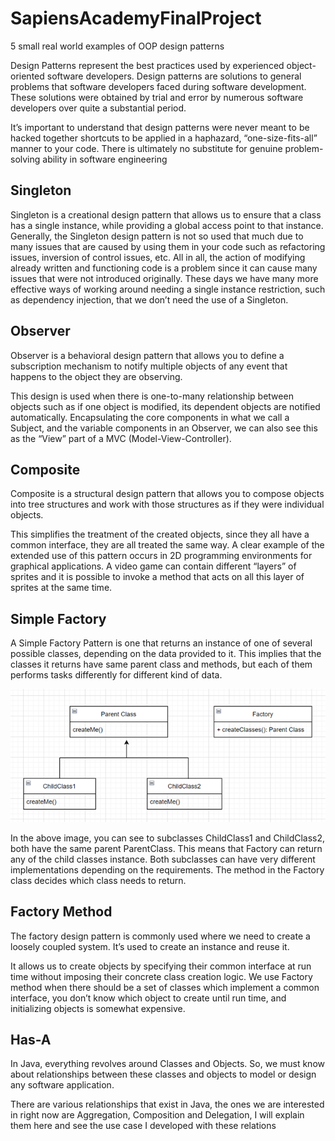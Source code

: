 # SapiensAcademyFinalProject
5 small real world examples of OOP design patterns

Design Patterns represent the best practices used by experienced object-oriented
software developers. Design patterns are solutions to general problems that
software developers faced during software development. These solutions were
obtained by trial and error by numerous software developers over quite a substantial
period.

It’s important to understand that design patterns were never meant to be hacked
together shortcuts to be applied in a haphazard, “one-size-fits-all” manner to your
code. There is ultimately no substitute for genuine problem-solving ability in software
engineering

## Singleton

Singleton is a creational design pattern that allows us to ensure that a class has a
single instance, while providing a global access point to that instance.
Generally, the Singleton design pattern is not so used that much due to many issues
that are caused by using them in your code such as refactoring issues, inversion of
control issues, etc. All in all, the action of modifying already written and functioning
code is a problem since it can cause many issues that were not introduced originally.
These days we have many more effective ways of working around needing a single
instance restriction, such as dependency injection, that we don’t need the use of a
Singleton.

## Observer

Observer is a behavioral design pattern that allows you to define a subscription
mechanism to notify multiple objects of any event that happens to the object they
are observing.

This design is used when there is one-to-many relationship between objects such as
if one object is modified, its dependent objects are notified automatically.
Encapsulating the core components in what we call a Subject, and the variable
components in an Observer, we can also see this as the “View” part of a MVC
(Model-View-Controller).

## Composite

Composite is a structural design pattern that allows you to compose objects into tree
structures and work with those structures as if they were individual objects.

This simplifies the treatment of the created objects, since they all have a common
interface, they are all treated the same way. A clear example of the extended use of
this pattern occurs in 2D programming environments for graphical applications. A
video game can contain different “layers” of sprites and it is possible to invoke a
method that acts on all this layer of sprites at the same time.


## Simple Factory

A Simple Factory Pattern is one that returns an instance of one of several possible
classes, depending on the data provided to it. This implies that the classes it returns
have same parent class and methods, but each of them performs tasks differently
for different kind of data.

![Alt text](Assets/Img/Picture1.png?raw=true "Title")

In the above image, you can see to subclasses ChildClass1 and ChildClass2, both
have the same parent ParentClass. This means that Factory can return any of the
child classes instance. Both subclasses can have very different implementations
depending on the requirements. The method in the Factory class decides which
class needs to return.


## Factory Method

The factory design pattern is commonly used where we need to create a loosely
coupled system. It’s used to create an instance and reuse it.

It allows us to create objects by specifying their common interface at run time without
imposing their concrete class creation logic. We use Factory method when there
should be a set of classes which implement a common interface, you don’t know
which object to create until run time, and initializing objects is somewhat expensive.

## Has-A

In Java, everything revolves around Classes and Objects. So, we must know about
relationships between these classes and objects to model or design any software
application.

There are various relationships that exist in Java, the ones we are interested in right
now are Aggregation, Composition and Delegation, I will explain them here and see
the use case I developed with these relations

